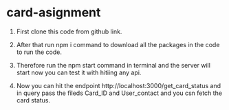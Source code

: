 # card-asignment



1. First clone this code from github link.

2. After that run npm i command to download all the packages in the code to run the code.

3. Therefore run the npm start command in terminal and the server will start now you can test it with hitiing any api.

4. Now you can hit the endpoint http://localhost:3000/get_card_status and in query pass the fileds Card_ID and User_contact and you csn fetch the card status.